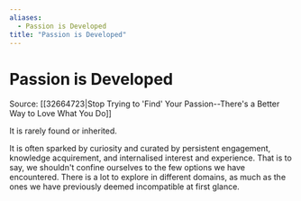 ```yaml
---
aliases:
  - Passion is Developed
title: "Passion is Developed"
---
```


# Passion is Developed

Source: [[32664723|Stop Trying to 'Find' Your Passion--There's a Better Way to Love What You Do]]

It is rarely found or inherited.

It is often sparked by curiosity and curated by persistent engagement, knowledge acquirement, and internalised interest and experience. That is to say, we shouldn't confine ourselves to the few options we have encountered. There is a lot to explore in different domains, as much as the ones we have previously deemed incompatible at first glance.